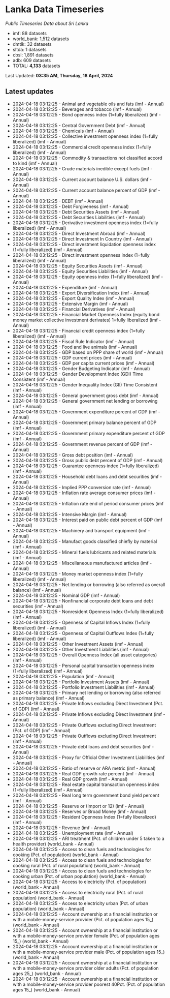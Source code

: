 # Lanka Data Timeseries
*Public Timeseries Data about Sri Lanka*

* imf: 88 datasets
* world_bank: 1,512 datasets
* dmtlk: 32 datasets
* sltda: 1 datasets
* cbsl: 1,891 datasets
* adb: 609 datasets
* TOTAL: **4,133** datasets

Last Updated: **03:35 AM, Thursday, 18 April, 2024**

## Latest updates

* 2024-04-18 03:12:25 - Animal and vegetable oils and fats (imf - Annual)
* 2024-04-18 03:12:25 - Beverages and tobacco (imf - Annual)
* 2024-04-18 03:12:25 - Bond openness index (1=fully liberalized) (imf - Annual)
* 2024-04-18 03:12:25 - Central Government Debt (imf - Annual)
* 2024-04-18 03:12:25 - Chemicals (imf - Annual)
* 2024-04-18 03:12:25 - Collective investment openness index (1=fully liberalized) (imf - Annual)
* 2024-04-18 03:12:25 - Commercial credit openness index (1=fully liberalized) (imf - Annual)
* 2024-04-18 03:12:25 - Commodity & transactions not classified accord to kind (imf - Annual)
* 2024-04-18 03:12:25 - Crude materials inedible except fuels (imf - Annual)
* 2024-04-18 03:12:25 - Current account balance U.S. dollars (imf - Annual)
* 2024-04-18 03:12:25 - Current account balance percent of GDP (imf - Annual)
* 2024-04-18 03:12:25 - DEBT (imf - Annual)
* 2024-04-18 03:12:25 - Debt Forgiveness (imf - Annual)
* 2024-04-18 03:12:25 - Debt Securities Assets (imf - Annual)
* 2024-04-18 03:12:25 - Debt Securities Liabilities (imf - Annual)
* 2024-04-18 03:12:25 - Derivative investment openness index (1=fully liberalized) (imf - Annual)
* 2024-04-18 03:12:25 - Direct Investment Abroad (imf - Annual)
* 2024-04-18 03:12:25 - Direct Investment In Country (imf - Annual)
* 2024-04-18 03:12:25 - Direct investment liquidation openness index (1=fully liberalized) (imf - Annual)
* 2024-04-18 03:12:25 - Direct investment openness index (1=fully liberalized) (imf - Annual)
* 2024-04-18 03:12:25 - Equity Securities Assets (imf - Annual)
* 2024-04-18 03:12:25 - Equity Securities Liabilities (imf - Annual)
* 2024-04-18 03:12:25 - Equity openness index (1=fully liberalized) (imf - Annual)
* 2024-04-18 03:12:25 - Expenditure (imf - Annual)
* 2024-04-18 03:12:25 - Export Diversification Index (imf - Annual)
* 2024-04-18 03:12:25 - Export Quality Index (imf - Annual)
* 2024-04-18 03:12:25 - Extensive Margin (imf - Annual)
* 2024-04-18 03:12:25 - Financial Derivatives (imf - Annual)
* 2024-04-18 03:12:25 - Financial Market Openness Index (equity bond money market collective investment derivates) 1=fully liberalized (imf - Annual)
* 2024-04-18 03:12:25 - Financial credit openness index (1=fully liberalized) (imf - Annual)
* 2024-04-18 03:12:25 - Fiscal Rule Indicator (imf - Annual)
* 2024-04-18 03:12:25 - Food and live animals (imf - Annual)
* 2024-04-18 03:12:25 - GDP based on PPP share of world (imf - Annual)
* 2024-04-18 03:12:25 - GDP current prices (imf - Annual)
* 2024-04-18 03:12:25 - GDP per capita current prices (imf - Annual)
* 2024-04-18 03:12:25 - Gender Budgeting Indicator (imf - Annual)
* 2024-04-18 03:12:25 - Gender Development Index (GDI) Time Consistent (imf - Annual)
* 2024-04-18 03:12:25 - Gender Inequality Index (GII) Time Consistent (imf - Annual)
* 2024-04-18 03:12:25 - General government gross debt (imf - Annual)
* 2024-04-18 03:12:25 - General government net lending or borrowing (imf - Annual)
* 2024-04-18 03:12:25 - Government expenditure percent of GDP (imf - Annual)
* 2024-04-18 03:12:25 - Government primary balance percent of GDP (imf - Annual)
* 2024-04-18 03:12:25 - Government primary expenditure percent of GDP (imf - Annual)
* 2024-04-18 03:12:25 - Government revenue percent of GDP (imf - Annual)
* 2024-04-18 03:12:25 - Gross debt position (imf - Annual)
* 2024-04-18 03:12:25 - Gross public debt percent of GDP (imf - Annual)
* 2024-04-18 03:12:25 - Guarantee openness index (1=fully liberalized) (imf - Annual)
* 2024-04-18 03:12:25 - Household debt loans and debt securities (imf - Annual)
* 2024-04-18 03:12:25 - Implied PPP conversion rate (imf - Annual)
* 2024-04-18 03:12:25 - Inflation rate average consumer prices (imf - Annual)
* 2024-04-18 03:12:25 - Inflation rate end of period consumer prices (imf - Annual)
* 2024-04-18 03:12:25 - Intensive Margin (imf - Annual)
* 2024-04-18 03:12:25 - Interest paid on public debt percent of GDP (imf - Annual)
* 2024-04-18 03:12:25 - Machinery and transport equipment (imf - Annual)
* 2024-04-18 03:12:25 - Manufact goods classified chiefly by material (imf - Annual)
* 2024-04-18 03:12:25 - Mineral fuels lubricants and related materials (imf - Annual)
* 2024-04-18 03:12:25 - Miscellaneous manufactured articles (imf - Annual)
* 2024-04-18 03:12:25 - Money market openness index (1=fully liberalized) (imf - Annual)
* 2024-04-18 03:12:25 - Net lending or borrowing (also referred as overall balance) (imf - Annual)
* 2024-04-18 03:12:25 - Nominal GDP (imf - Annual)
* 2024-04-18 03:12:25 - Nonfinancial corporate debt loans and debt securities (imf - Annual)
* 2024-04-18 03:12:25 - Nonresident Openness Index (1=fully liberalized) (imf - Annual)
* 2024-04-18 03:12:25 - Openness of Capital Inflows Index (1=fully liberalized) (imf - Annual)
* 2024-04-18 03:12:25 - Openness of Capital Outflows Index (1=fully liberalized) (imf - Annual)
* 2024-04-18 03:12:25 - Other Investment Assets (imf - Annual)
* 2024-04-18 03:12:25 - Other Investment Liabilities (imf - Annual)
* 2024-04-18 03:12:25 - Overall Openness Index (all asset categories) (imf - Annual)
* 2024-04-18 03:12:25 - Personal capital transaction openness index (1=fully liberalized) (imf - Annual)
* 2024-04-18 03:12:25 - Population (imf - Annual)
* 2024-04-18 03:12:25 - Portfolio Investment Assets (imf - Annual)
* 2024-04-18 03:12:25 - Portfolio Investment Liabilities (imf - Annual)
* 2024-04-18 03:12:25 - Primary net lending or borrowing (also referred as primary balance) (imf - Annual)
* 2024-04-18 03:12:25 - Private Inflows excluding Direct Investment (Pct. of GDP) (imf - Annual)
* 2024-04-18 03:12:25 - Private Inflows excluding Direct Investment (imf - Annual)
* 2024-04-18 03:12:25 - Private Outflows excluding Direct Investment (Pct. of GDP) (imf - Annual)
* 2024-04-18 03:12:25 - Private Outflows excluding Direct Investment (imf - Annual)
* 2024-04-18 03:12:25 - Private debt loans and debt securities (imf - Annual)
* 2024-04-18 03:12:25 - Proxy for Official Other Investment Liabilities (imf - Annual)
* 2024-04-18 03:12:25 - Ratio of reserve or ARA metric (imf - Annual)
* 2024-04-18 03:12:25 - Real GDP growth rate percent (imf - Annual)
* 2024-04-18 03:12:25 - Real GDP growth (imf - Annual)
* 2024-04-18 03:12:25 - Real estate capital transaction openness index (1=fully liberalized) (imf - Annual)
* 2024-04-18 03:12:25 - Real long term government bond yield percent (imf - Annual)
* 2024-04-18 03:12:25 - Reserve or (Import or 12) (imf - Annual)
* 2024-04-18 03:12:25 - Reserves or Broad Money (imf - Annual)
* 2024-04-18 03:12:25 - Resident Openness Index (1=fully liberalized) (imf - Annual)
* 2024-04-18 03:12:25 - Revenue (imf - Annual)
* 2024-04-18 03:12:25 - Unemployment rate (imf - Annual)
* 2024-04-18 03:12:25 - ARI treatment (Pct. of children under 5 taken to a health provider) (world_bank - Annual)
* 2024-04-18 03:12:25 - Access to clean fuels and technologies for cooking (Pct. of population) (world_bank - Annual)
* 2024-04-18 03:12:25 - Access to clean fuels and technologies for cooking rural (Pct. of rural population) (world_bank - Annual)
* 2024-04-18 03:12:25 - Access to clean fuels and technologies for cooking urban (Pct. of urban population) (world_bank - Annual)
* 2024-04-18 03:12:25 - Access to electricity (Pct. of population) (world_bank - Annual)
* 2024-04-18 03:12:25 - Access to electricity rural (Pct. of rural population) (world_bank - Annual)
* 2024-04-18 03:12:25 - Access to electricity urban (Pct. of urban population) (world_bank - Annual)
* 2024-04-18 03:12:25 - Account ownership at a financial institution or with a mobile-money-service provider (Pct. of population ages 15_) (world_bank - Annual)
* 2024-04-18 03:12:25 - Account ownership at a financial institution or with a mobile-money-service provider female (Pct. of population ages 15_) (world_bank - Annual)
* 2024-04-18 03:12:25 - Account ownership at a financial institution or with a mobile-money-service provider male (Pct. of population ages 15_) (world_bank - Annual)
* 2024-04-18 03:12:25 - Account ownership at a financial institution or with a mobile-money-service provider older adults (Pct. of population ages 25_) (world_bank - Annual)
* 2024-04-18 03:12:25 - Account ownership at a financial institution or with a mobile-money-service provider poorest 40Pct. (Pct. of population ages 15_) (world_bank - Annual)